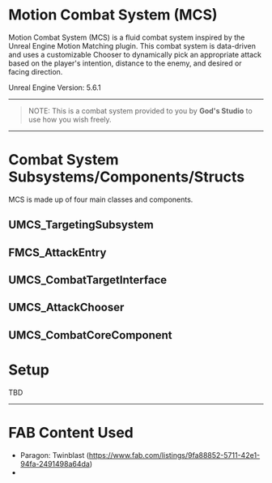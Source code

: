 # Motion Combat System (MCS)
Motion Combat System (MCS) is a fluid combat system inspired by the Unreal Engine Motion Matching plugin. This combat system is data-driven and uses a customizable Chooser to dynamically pick an appropriate attack based on the player's intention, distance to the enemy, and desired or facing direction.

Unreal Engine Version: 5.6.1

***
> NOTE: This is a combat system provided to you by **God's Studio** to use how you wish freely.
***

# Combat System Subsystems/Components/Structs
MCS is made up of four main classes and components.
## UMCS_TargetingSubsystem

## FMCS_AttackEntry

## UMCS_CombatTargetInterface

## UMCS_AttackChooser

## UMCS_CombatCoreComponent

# Setup
TBD
***

# FAB Content Used
- Paragon: Twinblast (https://www.fab.com/listings/9fa88852-5711-42e1-94fa-2491498a64da)
- 
